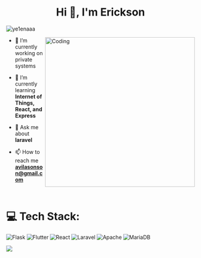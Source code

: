 <h1 align="center">Hi 👋, I'm Erickson</h1>
<p align="left"> <img src="https://komarev.com/ghpvc/?username=ye1enaaa&label=Profile%20views&color=0e75b6&style=flat" alt="ye1enaaa" /> </p>


<img align="right" alt="Coding" width="400" src="https://camo.githubusercontent.com/cae12fddd9d6982901d82580bdf321d81fb299141098ca1c2d4891870827bf17/68747470733a2f2f6d69726f2e6d656469756d2e636f6d2f6d61782f313336302f302a37513379765349765f7430696f4a2d5a2e676966">

- 🔭 I’m currently working on private systems

- 🌱 I’m currently learning **Internet of Things, React, and Express**

- 💬 Ask me about **laravel**

- 📫 How to reach me **avilasonson@gmail.com**

<br>
<p align="left">
</p>

# 💻 Tech Stack:
![Flask](https://img.shields.io/badge/flask-%23000.svg?style=for-the-badge&logo=flask&logoColor=white) ![Flutter](https://img.shields.io/badge/Flutter-%2302569B.svg?style=for-the-badge&logo=Flutter&logoColor=white) ![React](https://img.shields.io/badge/react-%2320232a.svg?style=for-the-badge&logo=react&logoColor=%2361DAFB) ![Laravel](https://img.shields.io/badge/laravel-%23FF2D20.svg?style=for-the-badge&logo=laravel&logoColor=white) ![Apache](https://img.shields.io/badge/apache-%23D42029.svg?style=for-the-badge&logo=apache&logoColor=white) ![MariaDB](https://img.shields.io/badge/MariaDB-003545?style=for-the-badge&logo=mariadb&logoColor=white)

<!--<p><img align="left" src="https://github-readme-stats.vercel.app/api/top-langs?username=ye1enaaa&show_icons=true&locale=en&layout=compact" alt="ye1enaaa" /></p>-->
<!--![](http://github-profile-summary-cards.vercel.app/api/cards/profile-details?username=Ye1enaaa&theme=dark)-->
![](http://github-profile-summary-cards.vercel.app/api/cards/productive-time?username=Ye1enaaa&theme=dark&utcOffset=8)
<!--<p>&nbsp;<img align="center" src="https://github-readme-stats.vercel.app/api?username=ye1enaaa&show_icons=true&locale=en" alt="ye1enaaa" /></p>-->

<!--<p><img align="center" src="https://github-readme-streak-stats.herokuapp.com/?user=ye1enaaa&" alt="ye1enaaa" /></p>-->

